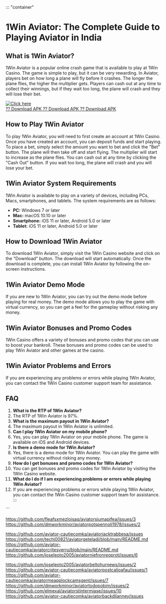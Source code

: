 ::: \"container\"
# 1Win Aviator: The Complete Guide to Playing Aviator in India

## What is 1Win Aviator?

1Win Aviator is a popular online crash game that is available to play at
1Win Casino. The game is simple to play, but it can be very rewarding.
In Aviator, players bet on how long a plane will fly before it crashes.
The longer the plane flies, the higher the multiplier gets. Players can
cash out at any time to collect their winnings, but if they wait too
long, the plane will crash and they will lose their bet.

[![Click
here](https://readscoops.com/wp-content/uploads/2023/03/Readscoop-aviator-1-1.jpg)](https://traff.sbs/deff)\
[?? Download APK ?? Download APK ?? Download
APK](https://traff.sbs/deff)

## How to Play 1Win Aviator

To play 1Win Aviator, you will need to first create an account at 1Win
Casino. Once you have created an account, you can deposit funds and
start playing. To place a bet, simply select the amount you want to bet
and click the "Bet" button. The plane will then take off and start
flying. The multiplier will start to increase as the plane flies. You
can cash out at any time by clicking the "Cash Out" button. If you
wait too long, the plane will crash and you will lose your bet.

## 1Win Aviator System Requirements

1Win Aviator is available to play on a variety of devices, including
PCs, Macs, smartphones, and tablets. The system requirements are as
follows:

-   **PC:** Windows 7 or later
-   **Mac:** macOS 10.10 or later
-   **Smartphone:** iOS 11 or later, Android 5.0 or later
-   **Tablet:** iOS 11 or later, Android 5.0 or later

## How to Download 1Win Aviator

To download 1Win Aviator, simply visit the 1Win Casino website and click
on the "Download" button. The download will start automatically.
Once the download is complete, you can install 1Win Aviator by following
the on-screen instructions.

## 1Win Aviator Demo Mode

If you are new to 1Win Aviator, you can try out the demo mode before
playing for real money. The demo mode allows you to play the game with
virtual currency, so you can get a feel for the gameplay without risking
any money.

## 1Win Aviator Bonuses and Promo Codes

1Win Casino offers a variety of bonuses and promo codes that you can use
to boost your bankroll. These bonuses and promo codes can be used to
play 1Win Aviator and other games at the casino.

## 1Win Aviator Problems and Errors

If you are experiencing any problems or errors while playing 1Win
Aviator, you can contact the 1Win Casino customer support team for
assistance.

## FAQ

1.  **What is the RTP of 1Win Aviator?**
2.  The RTP of 1Win Aviator is 97%.
3.  **What is the maximum payout in 1Win Aviator?**
4.  The maximum payout in 1Win Aviator is unlimited.
5.  **Can I play 1Win Aviator on my mobile phone?**
6.  Yes, you can play 1Win Aviator on your mobile phone. The game is
    available on iOS and Android devices.
7.  **Is there a demo mode for 1Win Aviator?**
8.  Yes, there is a demo mode for 1Win Aviator. You can play the game
    with virtual currency without risking any money.
9.  **How do I get bonuses and promo codes for 1Win Aviator?**
10. You can get bonuses and promo codes for 1Win Aviator by visiting the
    1Win Casino website.
11. **What do I do if I am experiencing problems or errors while playing
    1Win Aviator?**
12. If you are experiencing problems or errors while playing 1Win
    Aviator, you can contact the 1Win Casino customer support team for
    assistance.
:::

\`\`\`

https://github.com/fleafsxmezloisaq/aviatorsiumapifea/issues/3
https://github.com/dmworkminor/aviatorpotspennoli1978/issues/2

https://github.com/aviator-cautiecomka/aviatorjacktrabbesa/issues
https://github.com/techj00821/aviatorgeteladi/blob/main/README.md
https://github.com/aviator-cautiecomka/aviatorcritesverru/blob/main/README.md
https://github.com/joseleoto2005/aviatorniefronreoprot/issues/6


https://github.com/joseleoto2005/aviatorbeltohurnews/issues/2
https://github.com/aviator-cautiecomka/aviatorpostcaljoafau/issues/1
https://github.com/aviator-cautiecomka/aviatormeapplockcamsgent/issues/7
https://github.com/dmworkminor/aviatortodopobim/issues/2
https://github.com/elmexal/aviatorstintermiase/issues/10
https://github.com/aviator-cautiecomka/aviatorbackdilanney/issues
